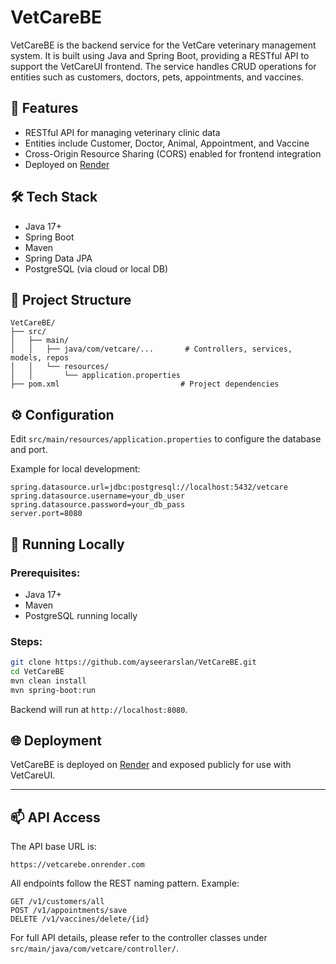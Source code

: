 # VetCareBE

VetCareBE is the backend service for the VetCare veterinary management system. It is built using Java and Spring Boot, providing a RESTful API to support the VetCareUI frontend. The service handles CRUD operations for entities such as customers, doctors, pets, appointments, and vaccines.

## 🚀 Features

* RESTful API for managing veterinary clinic data
* Entities include Customer, Doctor, Animal, Appointment, and Vaccine
* Cross-Origin Resource Sharing (CORS) enabled for frontend integration
* Deployed on [Render](https://render.com)

## 🛠 Tech Stack

* Java 17+
* Spring Boot
* Maven
* Spring Data JPA
* PostgreSQL (via cloud or local DB)

## 📂 Project Structure

```
VetCareBE/
├── src/
│   ├── main/
│   │   ├── java/com/vetcare/...       # Controllers, services, models, repos
│   │   └── resources/
│   │       └── application.properties
├── pom.xml                           # Project dependencies
```

## ⚙️ Configuration

Edit `src/main/resources/application.properties` to configure the database and port.

Example for local development:

```properties
spring.datasource.url=jdbc:postgresql://localhost:5432/vetcare
spring.datasource.username=your_db_user
spring.datasource.password=your_db_pass
server.port=8080
```

## 🧪 Running Locally

### Prerequisites:

* Java 17+
* Maven
* PostgreSQL running locally

### Steps:

```bash
git clone https://github.com/ayseerarslan/VetCareBE.git
cd VetCareBE
mvn clean install
mvn spring-boot:run
```

Backend will run at `http://localhost:8080`.

## 🌐 Deployment

VetCareBE is deployed on [Render](https://vetcarebe.onrender.com) and exposed publicly for use with VetCareUI.

---

## 📫 API Access

The API base URL is:

```
https://vetcarebe.onrender.com
```

All endpoints follow the REST naming pattern. Example:

```
GET /v1/customers/all
POST /v1/appointments/save
DELETE /v1/vaccines/delete/{id}
```

For full API details, please refer to the controller classes under `src/main/java/com/vetcare/controller/`.

